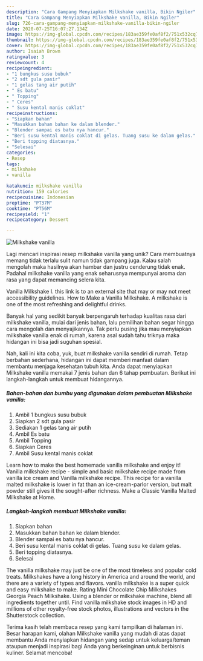 ```yaml
---
description: "Cara Gampang Menyiapkan Milkshake vanilla, Bikin Ngiler"
title: "Cara Gampang Menyiapkan Milkshake vanilla, Bikin Ngiler"
slug: 726-cara-gampang-menyiapkan-milkshake-vanilla-bikin-ngiler
date: 2020-07-25T16:07:27.134Z
image: https://img-global.cpcdn.com/recipes/183ae359fe0af8f2/751x532cq70/milkshake-vanilla-foto-resep-utama.jpg
thumbnail: https://img-global.cpcdn.com/recipes/183ae359fe0af8f2/751x532cq70/milkshake-vanilla-foto-resep-utama.jpg
cover: https://img-global.cpcdn.com/recipes/183ae359fe0af8f2/751x532cq70/milkshake-vanilla-foto-resep-utama.jpg
author: Isaiah Brown
ratingvalue: 3
reviewcount: 4
recipeingredient:
- "1 bungkus susu bubuk"
- "2 sdt gula pasir"
- "1 gelas tang air putih"
- " Es batu"
- " Topping"
- " Ceres"
- " Susu kental manis coklat"
recipeinstructions:
- "Siapkan bahan"
- "Masukkan bahan bahan ke dalam blender."
- "Blender sampai es batu nya hancur."
- "Beri susu kental manis coklat di gelas. Tuang susu ke dalam gelas."
- "Beri topping diatasnya."
- "Selesai"
categories:
- Resep
tags:
- milkshake
- vanilla

katakunci: milkshake vanilla 
nutrition: 159 calories
recipecuisine: Indonesian
preptime: "PT37M"
cooktime: "PT56M"
recipeyield: "1"
recipecategory: Dessert

---
```



![Milkshake vanilla](https://img-global.cpcdn.com/recipes/183ae359fe0af8f2/751x532cq70/milkshake-vanilla-foto-resep-utama.jpg)

Lagi mencari inspirasi resep milkshake vanilla yang unik? Cara membuatnya memang tidak terlalu sulit namun tidak gampang juga. Kalau salah mengolah maka hasilnya akan hambar dan justru cenderung tidak enak. Padahal milkshake vanilla yang enak seharusnya mempunyai aroma dan rasa yang dapat memancing selera kita.

Vanilla Milkshake I. this link is to an external site that may or may not meet accessibility guidelines. How to Make a Vanilla Milkshake. A milkshake is one of the most refreshing and delightful drinks.

Banyak hal yang sedikit banyak berpengaruh terhadap kualitas rasa dari milkshake vanilla, mulai dari jenis bahan, lalu pemilihan bahan segar hingga cara mengolah dan menyajikannya. Tak perlu pusing jika mau menyiapkan milkshake vanilla enak di rumah, karena asal sudah tahu triknya maka hidangan ini bisa jadi suguhan spesial.


Nah, kali ini kita coba, yuk, buat milkshake vanilla sendiri di rumah. Tetap berbahan sederhana, hidangan ini dapat memberi manfaat dalam membantu menjaga kesehatan tubuh kita. Anda dapat menyiapkan Milkshake vanilla memakai 7 jenis bahan dan 6 tahap pembuatan. Berikut ini langkah-langkah untuk membuat hidangannya.

<!--inarticleads1-->

##### Bahan-bahan dan bumbu yang digunakan dalam pembuatan Milkshake vanilla:

1. Ambil 1 bungkus susu bubuk
1. Siapkan 2 sdt gula pasir
1. Sediakan 1 gelas tang air putih
1. Ambil  Es batu
1. Ambil  Topping
1. Siapkan  Ceres
1. Ambil  Susu kental manis coklat


Learn how to make the best homemade vanilla milkshake and enjoy it! Vanilla milkshake recipe - simple and basic milkshake recipe made from vanilla ice cream and Vanilla milkshake recipe. This recipe for a vanilla malted milkshake is lower in fat than an ice-cream-parlor version, but malt powder still gives it the sought-after richness. Make a Classic Vanilla Malted Milkshake at Home. 

<!--inarticleads2-->

##### Langkah-langkah membuat Milkshake vanilla:

1. Siapkan bahan
1. Masukkan bahan bahan ke dalam blender.
1. Blender sampai es batu nya hancur.
1. Beri susu kental manis coklat di gelas. Tuang susu ke dalam gelas.
1. Beri topping diatasnya.
1. Selesai


The vanilla milkshake may just be one of the most timeless and popular cold treats. Milkshakes have a long history in America and around the world, and there are a variety of types and flavors. vanilla milkshake is a super quick and easy milkshake to make. Rating Mini Chocolate Chip Milkshakes Georgia Peach Milkshake. Using a blender or milkshake machine, blend all ingredients together until. Find vanilla milkshake stock images in HD and millions of other royalty-free stock photos, illustrations and vectors in the Shutterstock collection. 

Terima kasih telah membaca resep yang kami tampilkan di halaman ini. Besar harapan kami, olahan Milkshake vanilla yang mudah di atas dapat membantu Anda menyiapkan hidangan yang sedap untuk keluarga/teman ataupun menjadi inspirasi bagi Anda yang berkeinginan untuk berbisnis kuliner. Selamat mencoba!
